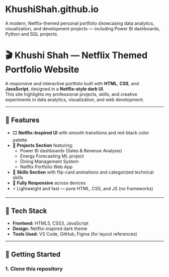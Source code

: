 # KhushiShah.github.io
A modern, Netflix-themed personal portfolio showcasing data analytics, visualization, and development projects — including Power BI dashboards, Python and SQL projects.
# 🎬 Khushi Shah — Netflix Themed Portfolio Website

A responsive and interactive portfolio built with **HTML**, **CSS**, and **JavaScript**, designed in a **Netflix-style dark UI**.  
This site highlights my professional projects, skills, and creative experiments in data analytics, visualization, and web development.

---

## 🌟 Features
- 🎞️ **Netflix-Inspired UI** with smooth transitions and red-black color palette  
- 🧠 **Projects Section** featuring:
  - Power BI dashboards (Sales & Revenue Analysis)
  - Energy Forecasting ML project
  - Dining Management System
  - Netflix Portfolio Web App
- 🧩 **Skills Section** with flip-card animations and categorized technical skills  
- 📱 **Fully Responsive** across devices  
- ⚡ Lightweight and fast — pure HTML, CSS, and JS (no frameworks)

---

## 🧰 Tech Stack
- **Frontend:** HTML5, CSS3, JavaScript  
- **Design:** Netflix-inspired dark theme  
- **Tools Used:** VS Code, GitHub, Figma (for layout references)

---

## 🚀 Getting Started
### 1. Clone this repository
```bash
